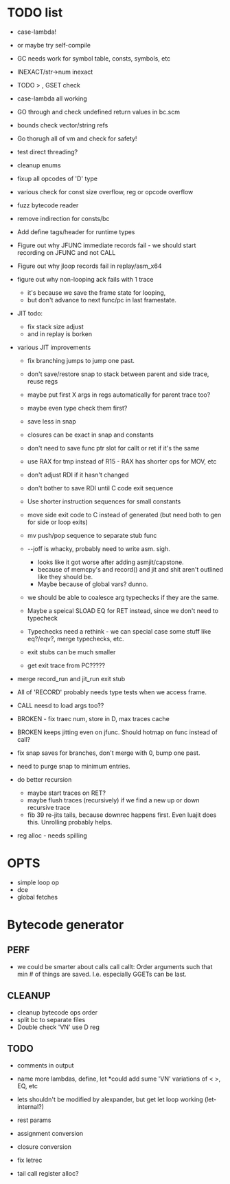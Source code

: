 # TODO list

* case-lambda!
* or maybe try self-compile

* GC needs work for symbol table, consts, symbols, etc
* INEXACT/str->num inexact
* TODO > , GSET check
* case-lambda all working
* GO through and check undefined return values in bc.scm
* bounds check vector/string refs
* Go thorugh all of vm and check for safety!

* test direct threading?

* cleanup enums
* fixup all opcodes of 'D' type
* various check for const size overflow, reg or opcode overflow
* fuzz bytecode reader
* remove indirection for consts/bc
* Add define tags/header for runtime types

* Figure out why JFUNC immediate records fail - we should start recording on JFUNC and not CALL
* Figure out why jloop records fail in replay/asm_x64
* figure out why non-looping ack fails with 1 trace
    * it's because we save the frame state for looping, 
	* but don't advance to next func/pc in last framestate.
* JIT todo:
  * fix stack size adjust  
  * and in replay is borken
  
* various JIT improvements
  * fix branching jumps to jump one past.
  * don't save/restore snap to stack between parent and side trace, reuse regs
  * maybe put first X args in regs automatically for parent trace too?
  * maybe even type check them first?
  * save less in snap
  * closures can be exact in snap and constants
  * don't need to save func ptr slot for callt or ret if it's the same
  * use RAX for tmp instead of R15 - RAX has shorter ops for MOV, etc
  * don't adjust RDI if it hasn't changed
  * don't bother to save RDI until C code exit sequence
  * Use shorter instruction sequences for small constants
  * move side exit code to C instead of generated (but need both to gen for side or loop exits)
  * mv push/pop sequence to separate stub func
  * --joff is whacky, probably need to write asm.  sigh.
     * looks like it got worse after adding asmjit/capstone.
	 * because of memcpy's and record() and jit and shit aren't outlined like they should be.
	 * Maybe because of global vars? dunno.
  * we should be able to coalesce arg typechecks if they are the same.
  * Maybe a speical SLOAD EQ for RET instead, since we don't need to typecheck
  * Typechecks need a rethink - we can special case some stuff like eq?/eqv?, merge typechecks, etc.
  
  * exit stubs can be much smaller
  * get exit trace from PC?????

* merge record_run and jit_run exit stub
* All of 'RECORD' probably needs type tests when we access frame.

* CALL neesd to load args too??

* BROKEN - fix traec num, store in D, max traces cache
* BROKEN keeps jitting even on jfunc.  Should hotmap on func instead of call?
* fix snap saves for branches, don't merge with 0, bump one past.

* need to purge snap to minimum entries.

* do better recursion 
  * maybe start traces on RET?
  * maybe flush traces (recursively) if we find a new up or down recursive trace
  * fib 39 re-jits tails, because downrec happens first.  Even luajit does this.  Unrolling probably helps.

* reg alloc - needs spilling

# OPTS

* simple loop op
* dce
* global fetches


# Bytecode generator

## PERF
* we could be smarter about calls call callt: Order arguments such that min # of things are saved.  I.e. especially GGETs can be last.

## CLEANUP
* cleanup bytecode ops order
* split bc to separate files
* Double check 'VN' use D reg

## TODO
* comments in output
* name more lambdas, define, let
*could add sume 'VN' variations of < >, EQ, etc


* lets shouldn't be modified by alexpander, but get let loop working (let-internal?)
* rest params
* assignment conversion
* closure conversion
* fix letrec
* tail call register alloc?

